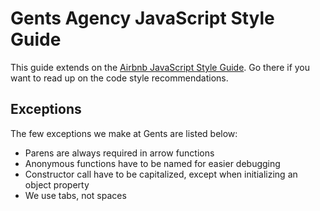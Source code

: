 # Gents Agency JavaScript Style Guide

This guide extends on the [Airbnb JavaScript Style Guide](https://github.com/airbnb/javascript). Go there if you want to read up on the code style recommendations.

## Exceptions

The few exceptions we make at Gents are listed below:

 - Parens are always required in arrow functions
 - Anonymous functions have to be named for easier debugging
 - Constructor call have to be capitalized, except when initializing an object property
 - We use tabs, not spaces
